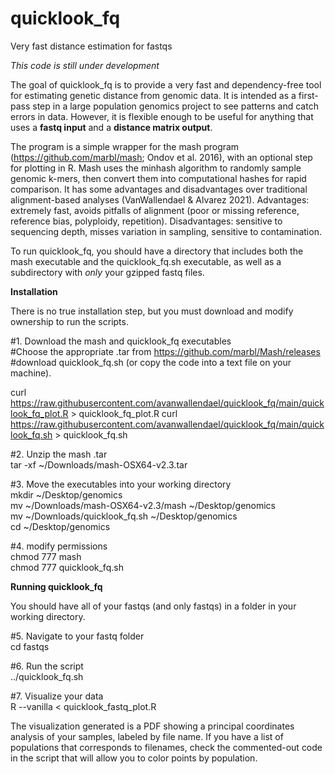 # quicklook_fq
Very fast distance estimation for fastqs

*This code is still under development*

The goal of quicklook_fq is to provide a very fast and dependency-free tool for estimating genetic distance from genomic data. It is intended as a first-pass step in a large population genomics project to see patterns and catch errors in data. However, it is flexible enough to be useful for anything that uses a **fastq input** and a **distance matrix output**. 

The program is a simple wrapper for the mash program (https://github.com/marbl/mash; Ondov et al. 2016), with an optional step for plotting in R. Mash uses the minhash algorithm to randomly sample genomic k-mers, then convert them into computational hashes for rapid comparison. It has some advantages and disadvantages over traditional alignment-based analyses (VanWallendael & Alvarez 2021). Advantages: extremely fast, avoids pitfalls of alignment (poor or missing reference, reference bias, polyploidy, repetition). Disadvantages: sensitive to sequencing depth, misses variation in sampling, sensitive to contamination.

To run quicklook_fq, you should have a directory that includes both the mash executable and the quicklook_fq.sh executable, as well as a subdirectory with *only* your gzipped fastq files. 

**Installation**

There is no true installation step, but you must download and modify ownership to run the scripts. 

#1. Download the mash and quicklook_fq executables  
#Choose the appropriate .tar from https://github.com/marbl/Mash/releases  
#download quicklook_fq.sh (or copy the code into a text file on your machine).

curl https://raw.githubusercontent.com/avanwallendael/quicklook_fq/main/quicklook_fq_plot.R > quicklook_fq_plot.R
curl https://raw.githubusercontent.com/avanwallendael/quicklook_fq/main/quicklook_fq.sh > quicklook_fq.sh

#2. Unzip the mash .tar  
tar -xf ~/Downloads/mash-OSX64-v2.3.tar  

#3. Move the executables into your working directory  
mkdir ~/Desktop/genomics  
mv ~/Downloads/mash-OSX64-v2.3/mash ~/Desktop/genomics  
mv ~/Downloads/quicklook_fq.sh ~/Desktop/genomics  
cd ~/Desktop/genomics  

#4. modify permissions  
chmod 777 mash  
chmod 777 quicklook_fq.sh  

**Running quicklook_fq**

You should have all of your fastqs (and only fastqs) in a folder in your working directory.

#5. Navigate to your fastq folder  
cd fastqs

#6. Run the script  
../quicklook_fq.sh

#7. Visualize your data  
R --vanilla < quicklook_fastq_plot.R


The visualization generated is a PDF showing a principal coordinates analysis of your samples, labeled by file name. If you have a list of populations that corresponds to filenames, check the commented-out code in the script that will allow you to color points by population. 
